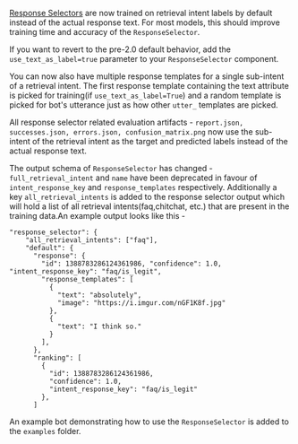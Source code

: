 [Response Selectors](./components.mdx#responseselector) are now trained on retrieval intent labels by default instead of the actual response text. For most models, this should improve training time and accuracy of the `ResponseSelector`.

If you want to revert to the pre-2.0 default behavior, add the `use_text_as_label=true` parameter to your `ResponseSelector` component.

You can now also have multiple response templates for a single sub-intent of a retrieval intent. The first response template
containing the text attribute is picked for training(if `use_text_as_label=True`) and a random template is picked for bot's utterance just as how other `utter_` templates are picked.

All response selector related evaluation artifacts - `report.json, successes.json, errors.json, confusion_matrix.png` now use the sub-intent of the retrieval intent as the target and predicted labels instead of the actual response text.

The output schema of `ResponseSelector` has changed - `full_retrieval_intent` and `name` have been deprecated in favour 
of `intent_response_key` and `response_templates` respectively. Additionally a key `all_retrieval_intents` 
is added to the response selector output which will hold a list of all retrieval intents(faq,chitchat, etc.) 
that are present in the training data.An example output looks like this - 
```
"response_selector": {
    "all_retrieval_intents": ["faq"],
    "default": {
      "response": {
        "id": 1388783286124361986, "confidence": 1.0, "intent_response_key": "faq/is_legit",
        "response_templates": [
          {
            "text": "absolutely",
            "image": "https://i.imgur.com/nGF1K8f.jpg"
          },
          {
            "text": "I think so."
          }
        ],
      },
      "ranking": [
        {
          "id": 1388783286124361986,
          "confidence": 1.0,
          "intent_response_key": "faq/is_legit"
        },
      ]
```

An example bot demonstrating how to use the `ResponseSelector` is added to the `examples` folder.
